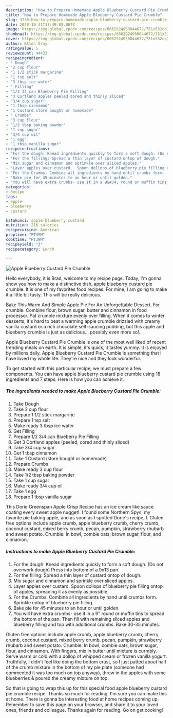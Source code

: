 ```yaml
---
description: "How to Prepare Homemade Apple Blueberry Custard Pie Crumble"
title: "How to Prepare Homemade Apple Blueberry Custard Pie Crumble"
slug: 3738-how-to-prepare-homemade-apple-blueberry-custard-pie-crumble
date: 2020-10-31T17:49:08.067Z
image: https://img-global.cpcdn.com/recipes/6662924950044672/751x532cq70/apple-blueberry-custard-pie-crumble-recipe-main-photo.jpg
thumbnail: https://img-global.cpcdn.com/recipes/6662924950044672/751x532cq70/apple-blueberry-custard-pie-crumble-recipe-main-photo.jpg
cover: https://img-global.cpcdn.com/recipes/6662924950044672/751x532cq70/apple-blueberry-custard-pie-crumble-recipe-main-photo.jpg
author: Ellen Gray
ratingvalue: 5
reviewcount: 44433
recipeingredient:
- " Dough"
- "2 cup flour"
- "1 1/2 stick margarine"
- "1 tsp salt"
- "3 tbsp ice water"
- " Filling"
- "1/2 34 can Blueberry Pie Filling"
- "3 Cortland apples peeled cored and thinly sliced"
- "3/4 cup sugar"
- "1 tbsp cinnamon"
- "1 Custard store bought or homemade"
- " Crumbs"
- "3 cup flour"
- "1/2 tbsp baking powder"
- "1 cup sugar"
- "3/4 cup oil"
- "1 egg"
- "1 tbsp vanilla sugar"
recipeinstructions:
- "For the dough: Knead ingredients quickly to form a soft dough. (Do not overwork dough) Press into bottom of a 9x13 pan."
- "For the filling: Spread a thin layer of custard ontop of dough."
- "Mix sugar and cinnamon and sprinkle over sliced apples."
- "Layer apples over custard.  Spoon dollops of blueberry pie filling ontop of apples, spreading it as evenly as possible."
- "For the Crumbs: Combine all ingredients by hand until crumbs form.  Sprinkle ontop of blueberry pie filling."
- "Bake pie for 45 minutes to an hour or until golden."
- "You will have extra crumbs- use it in a 9&#34; round or muffin tins to spread the bottom of the pan.  Then fill with remaining sliced apples and blueberry filling and top with additional crumbs.  Bake 30-35 minutes."
categories:
- Recipe
tags:
- apple
- blueberry
- custard

katakunci: apple blueberry custard 
nutrition: 216 calories
recipecuisine: American
preptime: "PT39M"
cooktime: "PT39M"
recipeyield: "3"
recipecategory: Lunch

---
```



![Apple Blueberry Custard Pie Crumble](https://img-global.cpcdn.com/recipes/6662924950044672/751x532cq70/apple-blueberry-custard-pie-crumble-recipe-main-photo.jpg)

Hello everybody, it is Brad, welcome to my recipe page. Today, I'm gonna show you how to make a distinctive dish, apple blueberry custard pie crumble. It is one of my favorites food recipes. For mine, I am going to make it a little bit tasty. This will be really delicious.

Bake This Warm And Simple Apple Pie For An Unforgettable Dessert. For crumble: Combine flour, brown sugar, butter and cinnamon in food processor. Pat crumble mixture evenly over filling. When it comes to winter desserts, it&#39;s hard to beat a warming apple crumble drizzled with creamy vanilla custard or a rich chocolate self-saucing pudding, but this apple and blueberry crumble is just as delicious… possibly even more so!.

Apple Blueberry Custard Pie Crumble is one of the most well liked of recent trending meals on earth. It is simple, it's quick, it tastes yummy. It is enjoyed by millions daily. Apple Blueberry Custard Pie Crumble is something that I have loved my whole life. They're nice and they look wonderful.


To get started with this particular recipe, we must prepare a few components. You can have apple blueberry custard pie crumble using 18 ingredients and 7 steps. Here is how you can achieve it.

<!--inarticleads1-->

##### The ingredients needed to make Apple Blueberry Custard Pie Crumble:

1. Take  Dough
1. Take 2 cup flour
1. Prepare 1 1/2 stick margarine
1. Prepare 1 tsp salt
1. Make ready 3 tbsp ice water
1. Get  Filling
1. Prepare 1/2 3/4 can Blueberry Pie Filling
1. Get 3 Cortland apples (peeled, cored and thinly sliced)
1. Take 3/4 cup sugar
1. Get 1 tbsp cinnamon
1. Take 1 Custard (store bought or homemade)
1. Prepare  Crumbs
1. Make ready 3 cup flour
1. Take 1/2 tbsp baking powder
1. Take 1 cup sugar
1. Make ready 3/4 cup oil
1. Take 1 egg
1. Prepare 1 tbsp vanilla sugar


This Dorie Greenspan Apple Crisp Recipe has an ice cream like sauce coating every sweet apple nugget!. I found some Northern Spys, my favorite pie baking apple, and as soon as I spotted Dorie&#39;s recipe, I. Gluten free options include apple crumb, apple blueberry crumb, cherry crumb, coconut custard, mixed berry crumb, pecan, pumpkin, strawberry rhubarb and sweet potato. Crumble: In bowl, combie oats, brown sugar, flour, and cinnamon. 

<!--inarticleads2-->

##### Instructions to make Apple Blueberry Custard Pie Crumble:

1. For the dough: Knead ingredients quickly to form a soft dough. (Do not overwork dough) Press into bottom of a 9x13 pan.
1. For the filling: Spread a thin layer of custard ontop of dough.
1. Mix sugar and cinnamon and sprinkle over sliced apples.
1. Layer apples over custard.  Spoon dollops of blueberry pie filling ontop of apples, spreading it as evenly as possible.
1. For the Crumbs: Combine all ingredients by hand until crumbs form.  Sprinkle ontop of blueberry pie filling.
1. Bake pie for 45 minutes to an hour or until golden.
1. You will have extra crumbs- use it in a 9&#34; round or muffin tins to spread the bottom of the pan.  Then fill with remaining sliced apples and blueberry filling and top with additional crumbs.  Bake 30-35 minutes.


Gluten free options include apple crumb, apple blueberry crumb, cherry crumb, coconut custard, mixed berry crumb, pecan, pumpkin, strawberry rhubarb and sweet potato. Crumble: In bowl, combie oats, brown sugar, flour, and cinnamon. With fingers, mix in butter until mixture is curmbly. Serve warm or cold with a dollop of whipped cream or frozen vanilla yogurt. Truthfully, I didn&#39;t feel like doing the bottom crust, so I just patted about half of the crumb mixture in the bottom of my pie plate (someone had commented it was too much on top anyway), threw in the apples with some blueberries &amp; poured the creamy mixture on top. 

So that is going to wrap this up for this special food apple blueberry custard pie crumble recipe. Thanks so much for reading. I'm sure you can make this at home. There is gonna be interesting food at home recipes coming up. Remember to save this page on your browser, and share it to your loved ones, friends and colleague. Thanks again for reading. Go on get cooking!
